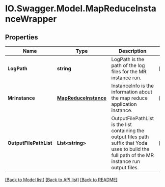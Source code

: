 # IO.Swagger.Model.MapReduceInstanceWrapper
## Properties

Name | Type | Description | Notes
------------ | ------------- | ------------- | -------------
**LogPath** | **string** | LogPath is the path of the log files for the MR instance run. | [optional] 
**MrInstance** | [**MapReduceInstance**](MapReduceInstance.md) | InstanceInfo is the information about the map reduce application instance. | [optional] 
**OutputFilePathList** | **List&lt;string&gt;** | OutputFilePathList is the list containing the output files path suffix that Yoda uses to build the full path of the MR instance run output files. | [optional] 

[[Back to Model list]](../README.md#documentation-for-models) [[Back to API list]](../README.md#documentation-for-api-endpoints) [[Back to README]](../README.md)

